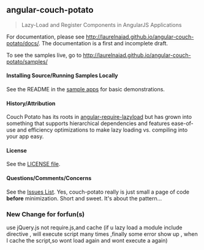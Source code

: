 ## angular-couch-potato
> Lazy-Load and Register Components in AngularJS Applications

For documentation, please see
<a href="http://laurelnaiad.github.io/angular-couch-potato/docs/" target="_blank">http://laurelnaiad.github.io/angular-couch-potato/docs/</a>.  The documentation is a first and incomplete draft.

To see the samples live, go to
<a href="http://laurelnaiad.github.io/angular-couch-potato/samples/" target="_blank">http://laurelnaiad.github.io/angular-couch-potato/samples/</a>

#### Installing Source/Running Samples Locally

See the README in the [sample apps](https://github.com/laurelnaiad/ng-couch-potato/tree/master/samples) for basic demonstrations.

#### History/Attribution

Couch Potato has its roots in [angular-require-lazyload](https://github.com/szhanginrhythm/angular-require-lazyload) but has grown into something that supports hierarchical dependencies and features ease-of-use and efficiency optimizations to make lazy loading vs. compiling into your app easy.

#### License

See the [LICENSE file](https://github.com/laurelnaiad/ng-couch-potato/blob/master/LICENSE).

#### Questions/Comments/Concerns

See the [Issues List](https://github.com/laurelnaiad/ng-couch-potato/issues).  Yes, couch-potato really is just small a page of code **before** minimization.  Short and sweet.  It's about the pattern...

### New Change for forfun(s)

use jQuery.js not require.js,and cache (if u lazy load a module include directive , will execute script many times ,finally some error show up , when I cache the script,so wont load again and wont execute a again)